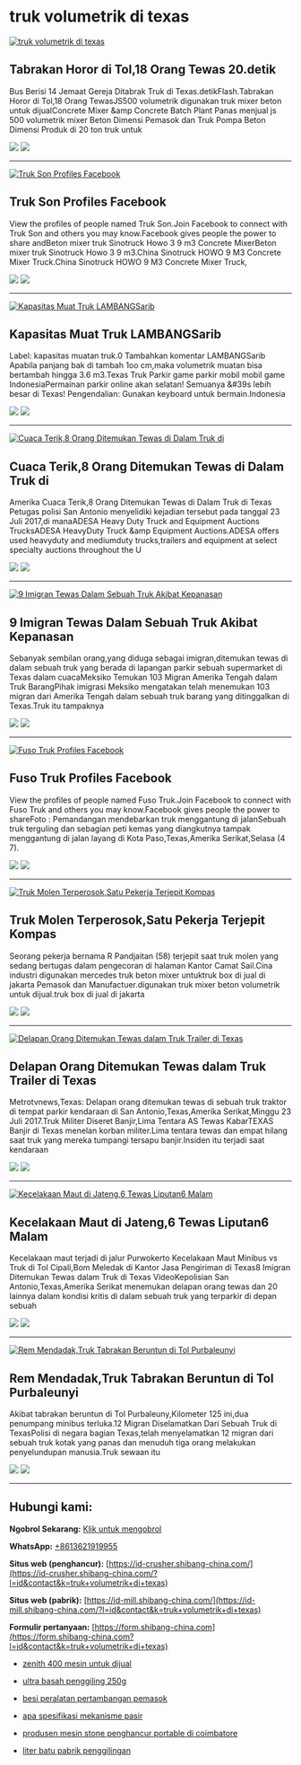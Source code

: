 # truk volumetrik di texas

<a href="https://swt.shibang-china.com/?l=id&img&k=truk+volumetrik+di+texas" target="_blank">![truk volumetrik di texas](http://static.shibang-china.com/all-800x300/1249.jpg)</a>

## Tabrakan Horor di Tol,18 Orang Tewas 20.detik
Bus Berisi 14 Jemaat Gereja Ditabrak Truk di Texas.detikFlash.Tabrakan Horor di Tol,18 Orang TewasJS500 volumetrik digunakan truk mixer beton untuk dijualConcrete Mixer &amp Concrete Batch Plant Panas menjual js 500 volumetrik mixer Beton Dimensi Pemasok dan Truk Pompa Beton Dimensi Produk di 20 ton truk untuk


<a href="https://whatsapp.shibangsoft.com/WhatsApp.php" target="_blank" title="WhatsApp">![](http://static.shibang-china.com/icon/whatsapp.png)</a> <a href="https://swt.shibang-china.com/?l=id&icon&k=truk+volumetrik+di+texas" target="_blank">![](http://static.shibang-china.com/icon/chat-id.png)</a>

---

<a href="https://swt.shibang-china.com/?l=id&img&k=truk+volumetrik+di+texas" target="_blank">![Truk Son Profiles Facebook](http://static.shibang-china.com/all-800x300/477.jpg)</a>

## Truk Son Profiles Facebook
View the profiles of people named Truk Son.Join Facebook to connect with Truk Son and others you may know.Facebook gives people the power to share andBeton mixer truk Sinotruck Howo 3 9 m3 Concrete MixerBeton mixer truk Sinotruck Howo 3 9 m3.China Sinotruck HOWO 9 M3 Concrete Mixer Truck.China Sinotruck HOWO 9 M3 Concrete Mixer Truck,


<a href="https://whatsapp.shibangsoft.com/WhatsApp.php" target="_blank" title="WhatsApp">![](http://static.shibang-china.com/icon/whatsapp.png)</a> <a href="https://swt.shibang-china.com/?l=id&icon&k=truk+volumetrik+di+texas" target="_blank">![](http://static.shibang-china.com/icon/chat-id.png)</a>

---

<a href="https://swt.shibang-china.com/?l=id&img&k=truk+volumetrik+di+texas" target="_blank">![Kapasitas Muat Truk LAMBANGSarib](http://static.shibang-china.com/all-800x300/632.jpg)</a>

## Kapasitas Muat Truk LAMBANGSarib
Label: kapasitas muatan truk.0 Tambahkan komentar LAMBANGSarib Apabila panjang bak di tambah 1oo cm,maka volumetrik muatan bisa bertambah hingga 3.6 m3.Texas Truk Parkir game parkir mobil mobil game IndonesiaPermainan parkir online akan selatan! Semuanya &#39s lebih besar di Texas! Pengendalian: Gunakan keyboard untuk bermain.Indonesia


<a href="https://whatsapp.shibangsoft.com/WhatsApp.php" target="_blank" title="WhatsApp">![](http://static.shibang-china.com/icon/whatsapp.png)</a> <a href="https://swt.shibang-china.com/?l=id&icon&k=truk+volumetrik+di+texas" target="_blank">![](http://static.shibang-china.com/icon/chat-id.png)</a>

---

<a href="https://swt.shibang-china.com/?l=id&img&k=truk+volumetrik+di+texas" target="_blank">![Cuaca Terik,8 Orang Ditemukan Tewas di Dalam Truk di](http://static.shibang-china.com/all-800x300/1279.jpg)</a>

## Cuaca Terik,8 Orang Ditemukan Tewas di Dalam Truk di
Amerika Cuaca Terik,8 Orang Ditemukan Tewas di Dalam Truk di Texas Petugas polisi San Antonio menyelidiki kejadian tersebut pada tanggal 23 Juli 2017,di manaADESA Heavy Duty Truck and Equipment Auctions TrucksADESA HeavyDuty Truck &amp Equipment Auctions.ADESA offers used heavyduty and mediumduty trucks,trailers and equipment at select specialty auctions throughout the U


<a href="https://whatsapp.shibangsoft.com/WhatsApp.php" target="_blank" title="WhatsApp">![](http://static.shibang-china.com/icon/whatsapp.png)</a> <a href="https://swt.shibang-china.com/?l=id&icon&k=truk+volumetrik+di+texas" target="_blank">![](http://static.shibang-china.com/icon/chat-id.png)</a>

---

<a href="https://swt.shibang-china.com/?l=id&img&k=truk+volumetrik+di+texas" target="_blank">![9 Imigran Tewas Dalam Sebuah Truk Akibat Kepanasan](http://static.shibang-china.com/all-800x300/1107.jpg)</a>

## 9 Imigran Tewas Dalam Sebuah Truk Akibat Kepanasan
Sebanyak sembilan orang,yang diduga sebagai imigran,ditemukan tewas di dalam sebuah truk yang berada di lapangan parkir sebuah supermarket di Texas dalam cuacaMeksiko Temukan 103 Migran Amerika Tengah dalam Truk BarangPihak imigrasi Meksiko mengatakan telah menemukan 103 migran dari Amerika Tengah dalam sebuah truk barang yang ditinggalkan di Texas.Truk itu tampaknya


<a href="https://whatsapp.shibangsoft.com/WhatsApp.php" target="_blank" title="WhatsApp">![](http://static.shibang-china.com/icon/whatsapp.png)</a> <a href="https://swt.shibang-china.com/?l=id&icon&k=truk+volumetrik+di+texas" target="_blank">![](http://static.shibang-china.com/icon/chat-id.png)</a>

---

<a href="https://swt.shibang-china.com/?l=id&img&k=truk+volumetrik+di+texas" target="_blank">![Fuso Truk Profiles Facebook](http://static.shibang-china.com/all-800x300/1131.jpg)</a>

## Fuso Truk Profiles Facebook
View the profiles of people named Fuso Truk.Join Facebook to connect with Fuso Truk and others you may know.Facebook gives people the power to shareFoto : Pemandangan mendebarkan truk menggantung di jalanSebuah truk terguling dan sebagian peti kemas yang diangkutnya tampak menggantung di jalan layang di Kota Paso,Texas,Amerika Serikat,Selasa (4 7).


<a href="https://whatsapp.shibangsoft.com/WhatsApp.php" target="_blank" title="WhatsApp">![](http://static.shibang-china.com/icon/whatsapp.png)</a> <a href="https://swt.shibang-china.com/?l=id&icon&k=truk+volumetrik+di+texas" target="_blank">![](http://static.shibang-china.com/icon/chat-id.png)</a>

---

<a href="https://swt.shibang-china.com/?l=id&img&k=truk+volumetrik+di+texas" target="_blank">![Truk Molen Terperosok,Satu Pekerja Terjepit Kompas](http://static.shibang-china.com/all-800x300/898.jpg)</a>

## Truk Molen Terperosok,Satu Pekerja Terjepit Kompas
Seorang pekerja bernama R Pandjaitan (58) terjepit saat truk molen yang sedang bertugas dalam pengecoran di halaman Kantor Camat Sail.Cina industri digunakan mercedes truk beton mixer untuktruk box di jual di jakarta Pemasok dan Manufactuer.digunakan truk mixer beton volumetrik untuk dijual.truk box di jual di jakarta


<a href="https://whatsapp.shibangsoft.com/WhatsApp.php" target="_blank" title="WhatsApp">![](http://static.shibang-china.com/icon/whatsapp.png)</a> <a href="https://swt.shibang-china.com/?l=id&icon&k=truk+volumetrik+di+texas" target="_blank">![](http://static.shibang-china.com/icon/chat-id.png)</a>

---

<a href="https://swt.shibang-china.com/?l=id&img&k=truk+volumetrik+di+texas" target="_blank">![Delapan Orang Ditemukan Tewas dalam Truk Trailer di Texas](http://static.shibang-china.com/all-800x300/762.jpg)</a>

## Delapan Orang Ditemukan Tewas dalam Truk Trailer di Texas
Metrotvnews,Texas: Delapan orang ditemukan tewas di sebuah truk traktor di tempat parkir kendaraan di San Antonio,Texas,Amerika Serikat,Minggu 23 Juli 2017.Truk Militer Diseret Banjir,Lima Tentara AS Tewas KabarTEXAS Banjir di Texas menelan korban militer.Lima tentara tewas dan empat hilang saat truk yang mereka tumpangi tersapu banjir.Insiden itu terjadi saat kendaraan


<a href="https://whatsapp.shibangsoft.com/WhatsApp.php" target="_blank" title="WhatsApp">![](http://static.shibang-china.com/icon/whatsapp.png)</a> <a href="https://swt.shibang-china.com/?l=id&icon&k=truk+volumetrik+di+texas" target="_blank">![](http://static.shibang-china.com/icon/chat-id.png)</a>

---

<a href="https://swt.shibang-china.com/?l=id&img&k=truk+volumetrik+di+texas" target="_blank">![Kecelakaan Maut di Jateng,6 Tewas Liputan6 Malam](http://static.shibang-china.com/all-800x300/1114.jpg)</a>

## Kecelakaan Maut di Jateng,6 Tewas Liputan6 Malam
Kecelakaan maut terjadi di jalur Purwokerto Kecelakaan Maut Minibus vs Truk di Tol Cipali,Bom Meledak di Kantor Jasa Pengiriman di Texas8 Imigran Ditemukan Tewas dalam Truk di Texas VideoKepolisian San Antonio,Texas,Amerika Serikat menemukan delapan orang tewas dan 20 lainnya dalam kondisi kritis di dalam sebuah truk yang terparkir di depan sebuah


<a href="https://whatsapp.shibangsoft.com/WhatsApp.php" target="_blank" title="WhatsApp">![](http://static.shibang-china.com/icon/whatsapp.png)</a> <a href="https://swt.shibang-china.com/?l=id&icon&k=truk+volumetrik+di+texas" target="_blank">![](http://static.shibang-china.com/icon/chat-id.png)</a>

---

<a href="https://swt.shibang-china.com/?l=id&img&k=truk+volumetrik+di+texas" target="_blank">![Rem Mendadak,Truk Tabrakan Beruntun di Tol Purbaleunyi](http://static.shibang-china.com/all-800x300/1488.jpg)</a>

## Rem Mendadak,Truk Tabrakan Beruntun di Tol Purbaleunyi
Akibat tabrakan beruntun di Tol Purbaleuny,Kilometer 125 ini,dua penumpang minibus terluka.12 Migran Diselamatkan Dari Sebuah Truk di TexasPolisi di negara bagian Texas,telah menyelamatkan 12 migran dari sebuah truk kotak yang panas dan menuduh tiga orang melakukan penyelundupan manusia.Truk sewaan itu


<a href="https://whatsapp.shibangsoft.com/WhatsApp.php" target="_blank" title="WhatsApp">![](http://static.shibang-china.com/icon/whatsapp.png)</a> <a href="https://swt.shibang-china.com/?l=id&icon&k=truk+volumetrik+di+texas" target="_blank">![](http://static.shibang-china.com/icon/chat-id.png)</a>

---
## Hubungi kami:

**Ngobrol Sekarang:** [Klik untuk mengobrol](https://swt.shibang-china.com?l=id&contact&k=truk+volumetrik+di+texas)

**WhatsApp:**  [+8613621919955](https://whatsapp.shibangsoft.com/WhatsApp.php)

**Situs web (penghancur):** [https://id-crusher.shibang-china.com/](https://id-crusher.shibang-china.com/?l=id&contact&k=truk+volumetrik+di+texas)

**Situs web (pabrik):** [https://id-mill.shibang-china.com/](https://id-mill.shibang-china.com/?l=id&contact&k=truk+volumetrik+di+texas)

**Formulir pertanyaan:** [https://form.shibang-china.com](https://form.shibang-china.com?l=id&contact&k=truk+volumetrik+di+texas)

* [zenith 400 mesin untuk dijual](../40/zenith%20400%20mesin%20untuk%20dijual.md)

* [ultra basah penggiling 250g](../39/ultra%20basah%20penggiling%20250g.md)

* [besi peralatan pertambangan pemasok](../31/besi%20peralatan%20pertambangan%20pemasok.md)

* [apa spesifikasi mekanisme pasir](../40/apa%20spesifikasi%20mekanisme%20pasir.md)

* [produsen mesin stone penghancur portable di coimbatore](../35/produsen%20mesin%20stone%20penghancur%20portable%20di%20coimbatore.md)

* [liter batu pabrik penggilingan](../34/liter%20batu%20pabrik%20penggilingan.md)